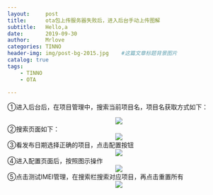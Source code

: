 ```yaml
---
layout:     post                    
title:      ota包上传服务器失败后，进入后台手动上传图解                
subtitle:   Hello,a
date:       2019-09-30            
author:     Mrlove
categories: TINNO                      
header-img: img/post-bg-2015.jpg    #这篇文章标题背景图片
catalog: true                       
tags:                               
    - TINNO
    - OTA
    
---
```


①进入后台后，在项目管理中，搜索当前项目名，项目名获取方式如下：
<div align="center">
	<img src="/img/2019-09-30/2019-09-30-1.1.png">  
</div>  
②搜索页面如下：
<div align="center">
	<img src="/img/2019-09-30/2019-09-30-1.2.png">  
</div>
③看发布日期选择正确的项目，点击配置按钮
<div align="center">
	<img src="/img/2019-09-30/2019-09-30-1.3.png">  
</div>
④进入配置页面后，按照图示操作
<div align="center">
	<img src="/img/2019-09-30/2019-09-30-1.4.png">  
</div>
⑤点击测试IMEI管理，在搜索栏搜索对应项目，再点击重置所有
<div align="center">
	<img src="/img/2019-09-30/2019-09-30-1.5.png">  
</div>

